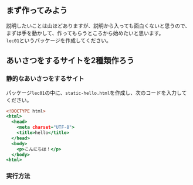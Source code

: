 ## まず作ってみよう
説明したいことは山ほどありますが、説明から入っても面白くないと思うので、<br>
まずは手を動かして、作ってもらうところから始めたいと思います。<br>
`lec01`というパッケージを作成してください。<br>

## あいさつをするサイトを2種類作ろう
### 静的なあいさつをするサイト
パッケージ`lec01`の中に、`static-hello.html`を作成し、次のコードを入力してください。
```hello.html
<!DOCTYPE html>
<html>
  <head>
    <meta charset="UTF-8">
    <title>hello</title>
  </head>
  <body>
    <p>こんにちは！</p>
  </body>
<html>
```
### 実行方法

